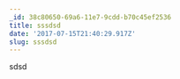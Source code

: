 ```yaml
---
_id: 38c80650-69a6-11e7-9cdd-b70c45ef2536
title: sssdsd
date: '2017-07-15T21:40:29.917Z'
slug: sssdsd
---
```

sdsd
